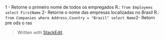 
1 - Retorne o primeiro nome de todos os empregados
	R.: `from Employees select FirstName`
2- Retorne o nome das empresas localizadas no Brasil
	R.: `from Companies where Address.Country = "Brazil" select Name`2- Retorn pre ods o ras

> Written with [StackEdit](https://stackedit.io/).
<!--stackedit_data:
eyJoaXN0b3J5IjpbLTEzMzU2MDA2MSwxNDM2NTY5NjAyLC0xMD
Q3NTQ5MTQ4LDE1NjI2NjE2NjEsNzMwOTk4MTE2XX0=
-->